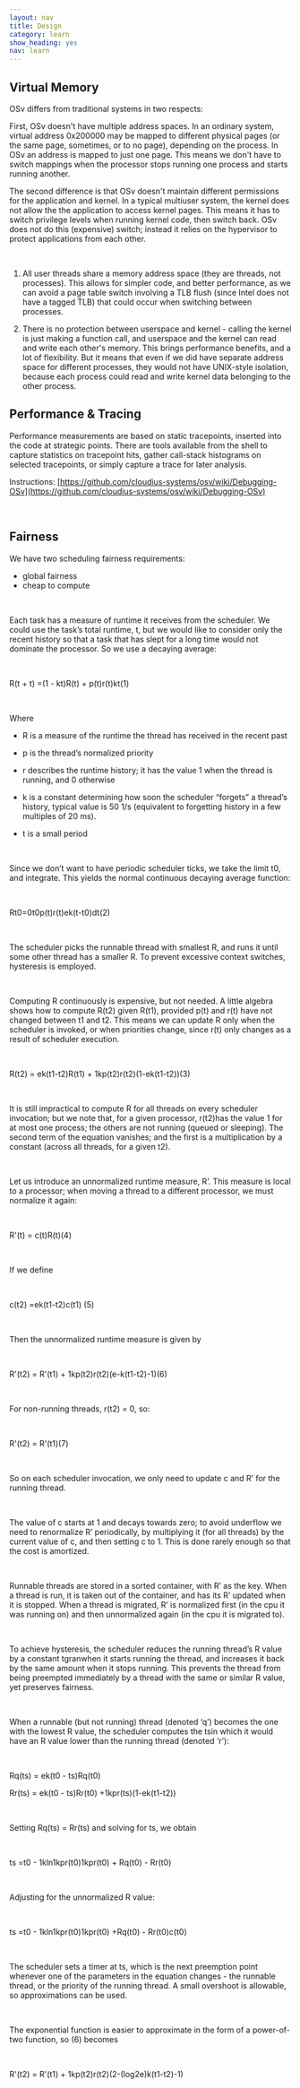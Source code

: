 ```yaml
---
layout: nav
title: Design
category: learn
show_heading: yes
nav: learn
---
```


## Virtual Memory

OSv differs from traditional systems in two respects:

First, OSv doesn't have multiple address spaces. In an ordinary system, virtual address 0x200000 may be mapped to different physical pages (or the same page, sometimes, or to no page), depending on the process. In OSv an address is mapped to just one page. This means we don't have to switch mappings when the processor stops running one process and starts running another.

The second difference is that OSv doesn't maintain different permissions for the application and kernel. In a typical multiuser system, the kernel does not allow the the application to access kernel pages. This means it has to switch privilege levels when running kernel code, then switch back. OSv does not do this (expensive) switch; instead it relies on the hypervisor to protect applications from each other.

<!--more-->

&nbsp;

1. All user threads share a memory address space (they are threads, not processes). This allows for simpler code, and better performance, as we can avoid a page table switch involving a TLB flush (since Intel does not have a tagged TLB) that could occur when switching between processes.

2. There is no protection between userspace and kernel - calling the kernel is just making a function call, and userspace and the kernel can read and write each other's memory. This brings performance benefits, and a lot of flexibility. But it means that even if we did have separate address space for different processes, they would not have UNIX-style isolation, because each process could read and write kernel data belonging to the other process.

## Performance & Tracing

Performance measurements are based on static tracepoints, inserted into the code at strategic points. There are tools available from the shell to capture statistics on tracepoint hits, gather call-stack histograms on selected tracepoints, or simply capture a trace for later analysis.

Instructions: [https://github.com/cloudius-systems/osv/wiki/Debugging-OSv](https://github.com/cloudius-systems/osv/wiki/Debugging-OSv)

&nbsp;

## Fairness

We have two scheduling fairness requirements:

 - global fairness
 - cheap to compute

&nbsp;

Each task has a measure of runtime it receives from the scheduler. We could use the task’s total runtime, t, but we would like to consider only the recent history so that a task that has slept for a long time would not dominate the processor.  So we use a decaying average:

&nbsp;

R(t + t) =(1 - kt)R(t)  + p(t)r(t)kt(1)

&nbsp;

Where

- R is a measure of the runtime the thread has received in the recent past

- p is the thread’s normalized priority

- r describes the runtime history; it has the value 1 when the thread is running, and 0 otherwise

- k is a constant determining how soon the scheduler “forgets” a thread’s history, typical value is 50 1/s (equivalent to forgetting history in a few multiples of 20 ms).

- t is a small period

&nbsp;

Since we don’t want to have periodic scheduler ticks, we take the limit t0, and integrate. This yields the normal continuous decaying average function:

&nbsp;

Rt0=0t0p(t)r(t)ek(t-t0)dt(2)

&nbsp;

The scheduler picks the runnable thread with smallest R, and runs it until some other thread has a smaller R.  To prevent excessive context switches, hysteresis is employed.

&nbsp;

Computing R continuously is expensive, but not needed.  A little algebra shows how to compute R(t2) given  R(t1), provided p(t) and r(t) have not changed between t1 and t2. This means we can update R only when the scheduler is invoked, or when priorities change, since r(t) only changes as a result of scheduler execution.

&nbsp;

R(t2) = ek(t1-t2)R(t1) + 1kp(t2)r(t2)(1-ek(t1-t2))(3)

&nbsp;

It is still impractical to compute R for all threads on every scheduler invocation; but we note that, for a given processor, r(t2)has the value 1 for at most one process; the others are not running (queued or sleeping). The second term of the equation vanishes; and the first is a multiplication by a constant (across all threads, for a given t2).

&nbsp;

Let us introduce an unnormalized runtime measure, R’. This measure is local to a processor; when moving a thread to a different processor, we must normalize it again:

&nbsp;

R'(t) = c(t)R(t)(4)

&nbsp;

If we define

&nbsp;

c(t2) =ek(t1-t2)c(t1) (5)

&nbsp;

Then the unnormalized runtime measure is given by

&nbsp;

R'(t2) = R'(t1) + 1kp(t2)r(t2)(e-k(t1-t2)-1)(6)

&nbsp;

For non-running threads, r(t2) = 0, so:

&nbsp;

R'(t2) = R'(t1)(7)

&nbsp;

So on each scheduler invocation, we only need to update c and R’ for the running thread.

&nbsp;

The value of c starts at 1 and decays towards zero; to avoid underflow we need to renormalize R’ periodically, by multiplying it (for all threads) by the current value of c, and then setting c to 1. This is done rarely enough so that the cost is amortized.

&nbsp;

Runnable threads are stored in a sorted container, with R’ as the key. When a thread is run, it is taken out of the container, and has its R’ updated when it is stopped. When a thread is migrated, R’ is normalized first (in the cpu it was running on) and then unnormalized again (in the cpu it is migrated to).

&nbsp;

To achieve hysteresis, the scheduler reduces the running thread’s R value by a constant tgranwhen it starts running the thread, and increases it back by the same amount when it stops running. This prevents the thread from being preempted immediately by a thread with the same or similar R value, yet preserves fairness.

&nbsp;

When a runnable (but not running) thread (denoted ‘q’) becomes the one with the lowest R value, the scheduler computes the tsin which it would have an R value lower than the running thread (denoted ‘r’):

&nbsp;

Rq(ts) = ek(t0 - ts)Rq(t0)

Rr(ts) = ek(t0 - ts)Rr(t0) +1kpr(ts)(1-ek(t1-t2))

&nbsp;

Setting Rq(ts) = Rr(ts) and solving for ts, we obtain

&nbsp;

ts =t0 - 1kln1kpr(t0)1kpr(t0) + Rq(t0) - Rr(t0)

&nbsp;

Adjusting for the unnormalized R value:

&nbsp;

ts =t0 - 1kln1kpr(t0)1kpr(t0) +Rq(t0) - Rr(t0)c(t0)

&nbsp;

The scheduler sets a timer at ts, which is the next preemption point whenever one of the parameters in the equation changes - the runnable thread, or the priority of the running thread. A small overshoot is allowable, so approximations can be used.

&nbsp;

The exponential function is easier to approximate in the form of a power-of-two function, so (6) becomes

&nbsp;

R'(t2) = R'(t1) + 1kp(t2)r(t2)(2-(log2e)k(t1-t2)-1)
